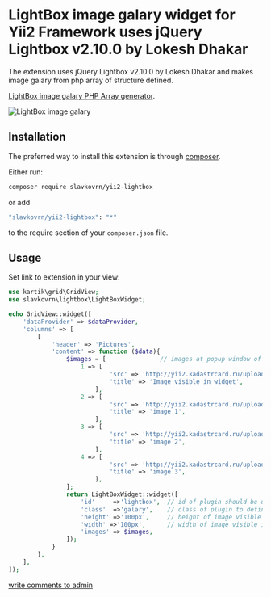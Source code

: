 # LightBox image galary widget for Yii2 Framework uses jQuery Lightbox v2.10.0 by Lokesh Dhakar

The extension uses jQuery Lightbox v2.10.0 by Lokesh Dhakar and makes image galary from php array of structure defined.

[LightBox image galary PHP Array generator](http://yii2.kadastrcard.ru/lightbox).

![LightBox image galary](http://yii2.kadastrcard.ru/uploads/lightbox.jpg)

## Installation

The preferred way to install this extension is through [composer](http://getcomposer.org/download/).

Either run:

```bash
composer require slavkovrn/yii2-lightbox
```

or add

```bash
"slavkovrn/yii2-lightbox": "*"
```

to the require section of your `composer.json` file.

Usage
-----

Set link to extension in your view:

```php
use kartik\grid\GridView;
use slavkovrn\lightbox\LightBoxWidget;

echo GridView::widget([
    'dataProvider' => $dataProvider,
    'columns' => [
        [
            'header' => 'Pictures',
            'content' => function ($data){
                $images = [               // images at popup window of prettyPhoto galary
                    1 => [
                            'src' => 'http://yii2.kadastrcard.ru/uploads/prettyphoto/image1.jpg',
                            'title' => 'Image visible in widget',
                        ],
                    2 => [
                            'src' => 'http://yii2.kadastrcard.ru/uploads/prettyphoto/image2.jpg',
                            'title' => 'image 1',
                        ],
                    3 => [
                            'src' => 'http://yii2.kadastrcard.ru/uploads/prettyphoto/image3.jpg',
                            'title' => 'image 2',
                        ],
                    4 => [
                            'src' => 'http://yii2.kadastrcard.ru/uploads/prettyphoto/image4.jpg',
                            'title' => 'image 3',
                        ],
                ];
                return LightBoxWidget::widget([
                    'id'     =>'lightbox',  // id of plugin should be unique at page
                    'class'  =>'galary',    // class of plugin to define style
                    'height' =>'100px',     // height of image visible in widget
                    'width' =>'100px',      // width of image visible in widget
                    'images' => $images,
                ]);
            }
        ],
    ],
]);
```
<a href="mailto:slavko.chita@gmail.com">write comments to admin</a>
